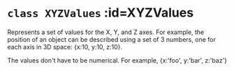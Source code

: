 
# <code>class <b>XYZValues</b></code> :id=XYZValues

Represents a set of values for the X, Y, and Z axes. For example, the
position of an object can be described using a set of 3 numbers, one for each
axis in 3D space: {x:10, y:10, z:10}.

The values don't have to be numerical. For example,
{x:'foo', y:'bar', z:'baz'}












        